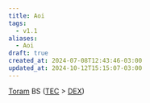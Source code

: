 ```yaml
---
title: Aoi
tags:
  - v1.1
aliases:
  - Aoi
draft: true
created_at: 2024-07-08T12:43:46-03:00
updated_at: 2024-10-12T15:15:07-03:00
---
```


[Toram](../../../../entrada/2024/07/26/Toram.md)
BS ([TEC](../../../../entrada/2024/07/09/Toram_TEC.md) > [DEX](../../../../entrada/2024/07/09/Toram_DEX.md))